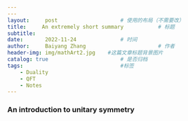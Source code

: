 ```yaml
---
---
layout:     post   				    # 使用的布局（不需要改）
title:     An extremely short summary			# 标题 
subtitle:   
date:       2022-11-24 				# 时间
author:     Baiyang Zhang 						# 作者
header-img: img/mathArt2.jpg 	#这篇文章标题背景图片
catalog: true 						# 是否归档
tags:								#标签
    - Duality
    - QFT
    - Notes
---
```


### An introduction to unitary symmetry

